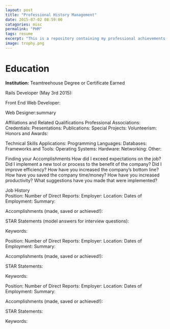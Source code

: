 ```yaml
---
layout: post
title: "Professional History Management"
date: 2015-07-02 08:59:00
catagories: misc
permalink: "PHM"
tags: resume
excerpt: "This is a repository containing my professional achievements."
image: trophy.png
---
```

<div id="Education">
 <h1>Education</h1>
 <b>Institution:</b> Teamtreehouse
 Degree or Certificate Earned 
 
 Rails Developer (May 3rd 2015):
 
 Front End Web Developer:
 
 Web Designer:summary
</div>

Affiliations and Related Qualifications 
Professional Associations: 
Credentials: 
Presentations: 
Publications: 
Special Projects: 
Volunteerism: 
Honors and Awards: 
 
Technical Skills 
Applications: 
Programming Languages: 
Databases: 
Frameworks and Tools: 
Operating Systems: 
Hardware: 
Networking: 
Other: 
 
Finding your Accomplishments 
How did I exceed expectations on the job? 
Did I implement a new tool or process to the benefit of the company? 
Did I improve efficiency? 
How have you increased the company’s bottom line? 
How have you saved the company time/money? 
How have you increased productivity? 
What suggestions have you made that were implemented? 
 
 
Job History  
Position:
Number of Direct Reports: 
Employer: 
Location: 
Dates of Employment: 
Summary: 
 
 
Accomplishments (made, saved or achieved!): 
 
 
 
STAR Statements (model answers for interview questions): 
 
 
 
Keywords: 
 
 
 
Position:
Number of Direct Reports: 
Employer: 
Location: 
Dates of Employment: 
Summary: 
 
 
Accomplishments (made, saved or achieved!): 
 
 
 
STAR Statements: 
 
 
 
Keywords: 
 
 
 
Position:
Number of Direct Reports: 
Employer: 
Location: 
Dates of Employment: 
Summary: 
 
 
Accomplishments (made, saved or achieved!): 
 
 
 
STAR Statements: 
 
 
 
Keywords: 
 
 
 
 
